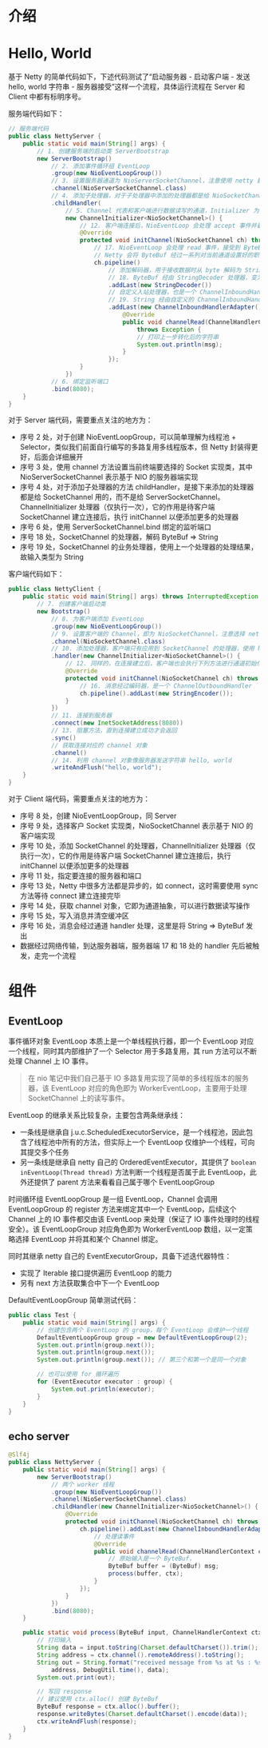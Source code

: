 # 介绍

# Hello, World

基于 Netty 的简单代码如下，下述代码测试了“启动服务器 - 启动客户端 - 发送 hello, world 字符串 - 服务器接受”这样一个流程，具体运行流程在 Server 和 Client 中都有标明序号。

服务端代码如下：

```java
// 服务端代码
public class NettyServer {
    public static void main(String[] args) {
        // 1. 创建服务端的启动类 ServerBootstrap
        new ServerBootstrap()
            // 2. 添加事件循环组 EventLoop
            .group(new NioEventLoopGroup())
            // 3. 设置服务器通道为 NioServerSocketChannel，注意使用 netty 封装服务器通道类
            .channel(NioServerSocketChannel.class)
            // 4. 添加子处理器，对于子处理器中添加的处理器都是给 NioSocketChannel 用的
            .childHandler(
                // 5. Channel 代表和客户端进行数据读写的通道，Initializer 为初始化，故该类为通道初始化类
                new ChannelInitializer<NioSocketChannel>() {
                    // 12. 客户端连接后，NioEventLoop 会处理 accept 事件并最终调用下述代码进行通道初始化
                    @Override
                    protected void initChannel(NioSocketChannel ch) throws Exception {
                        // 17. NioEventLoop 会处理 read 事件，接受到 ByteBuf
                        // Netty 会将 ByteBuf 经过一系列对当前通道设置好的职责链，执行到各个 handler 的具体方法
                        ch.pipeline()
                            // 添加解码器，用于接收数据时从 byte 解码为 String，是个 ChannelInboundHandler
                            // 18. ByteBuf 经由 StringDecoder 处理器，变为 String
                            .addLast(new StringDecoder())
                            // 自定义入站处理器，也是一个 ChannelInboundHandler
                            // 19. String 经由自定义的 ChannelInboundHandler，进行打印，自此 hello, world 处理结束
                            .addLast(new ChannelInboundHandlerAdapter() {
                                @Override
                                public void channelRead(ChannelHandlerContext ctx, Object msg)
                                    throws Exception {
                                    // 打印上一步转化后的字符串
                                    System.out.println(msg);
                                }
                            });
                    }
                })
            // 6. 绑定监听端口
            .bind(8080);
    }
}
```

对于 Server 端代码，需要重点关注的地方为：

- 序号 2 处，对于创建 NioEventLoopGroup，可以简单理解为线程池 + Selector，类似我们前面自行编写的多路复用多线程版本，但 Netty 封装得更好，后面会详细展开
- 序号 3 处，使用 channel 方法设置当前终端要选择的 Socket 实现类，其中 NioServerSocketChannel 表示基于 NIO 的服务器端实现
- 序号 4 处，对于添加子处理器的方法 childHandler，是接下来添加的处理器都是给 SocketChannel 用的，而不是给 ServerSocketChannel。ChannelInitializer 处理器（仅执行一次），它的作用是待客户端 SocketChannel 建立连接后，执行 initChannel 以便添加更多的处理器
- 序号 6 处，使用 ServerSocketChannel.bind 绑定的监听端口
- 序号 18 处，SocketChannel 的处理器，解码 ByteBuf => String
- 序号 19 处，SocketChannel 的业务处理器，使用上一个处理器的处理结果，故输入类型为 String

客户端代码如下：

```java
public class NettyClient {
    public static void main(String[] args) throws InterruptedException {
        // 7. 创建客户端启动类
        new Bootstrap()
            // 8. 为客户端添加 EventLoop
            .group(new NioEventLoopGroup())
            // 9. 设置客户端的 Channel，即为 NioSocketChannel，注意选择 netty 封装的实现
            .channel(NioSocketChannel.class)
            // 10. 添加处理器，客户端只有应用到 SocketChannel 的处理器，使用 handler 添加
            .handler(new ChannelInitializer<NioSocketChannel>() {
                // 12. 同样的，在连接建立后，客户端也会执行下列方法进行通道初始化
                @Override
                protected void initChannel(NioSocketChannel ch) throws Exception {
                    // 16. 消息经过编码器，是一个 ChannelOutboundHandler
                    ch.pipeline().addLast(new StringEncoder());
                }
            })
            // 11. 连接到服务器
            .connect(new InetSocketAddress(8080))
            // 13. 阻塞方法，直到连接建立成功才会返回
            .sync()
            // 获取连接对应的 channel 对象
            .channel()
            // 14. 利用 channel 对象像服务器发送字符串 hello, world
            .writeAndFlush("hello, world");
    }
}
```

对于 Client 端代码，需要重点关注的地方为：

- 序号 8 处，创建 NioEventLoopGroup，同 Server
- 序号 9 处，选择客户 Socket 实现类，NioSocketChannel 表示基于 NIO 的客户端实现
- 序号 10 处，添加 SocketChannel 的处理器，ChannelInitializer 处理器（仅执行一次），它的作用是待客户端 SocketChannel 建立连接后，执行 initChannel 以便添加更多的处理器
- 序号 11 处，指定要连接的服务器和端口
- 序号 13 处，Netty 中很多方法都是异步的，如 connect，这时需要使用 sync 方法等待 connect 建立连接完毕
- 序号 14 处，获取 channel 对象，它即为通道抽象，可以进行数据读写操作
- 序号 15 处，写入消息并清空缓冲区
- 序号 16 处，消息会经过通道 handler 处理，这里是将 String => ByteBuf 发出
- 数据经过网络传输，到达服务器端，服务器端 17 和 18 处的 handler 先后被触发，走完一个流程

# 组件

## EventLoop

事件循环对象 EventLoop 本质上是一个单线程执行器，即一个 EventLoop 对应一个线程，同时其内部维护了一个 Selector 用于多路复用，其 run 方法可以不断处理 Channel 上 IO 事件。

> 在 nio 笔记中我们自己基于 IO 多路复用实现了简单的多线程版本的服务器，该 EventLoop 对应的角色即为 WorkerEventLoop，主要用于处理 SocketChannel 上的读写事件。

EventLoop 的继承关系比较复杂，主要包含两条继承线：

- 一条线是继承自 j.u.c.ScheduledExecutorService，是一个线程池，因此包含了线程池中所有的方法，但实际上一个 EventLoop 仅维护一个线程，可向其提交多个任务
- 另一条线是继承自 netty 自己的 OrderedEventExecutor，其提供了 `boolean inEventLoop(Thread thread)` 方法判断一个线程是否属于此 EventLoop，此外还提供了 parent 方法来看看自己属于哪个 EventLoopGroup

时间循环组 EventLoopGroup 是一组 EventLoop，Channel 会调用 EventLoopGroup 的 register 方法来绑定其中一个 EventLoop，后续这个 Channel 上的 IO 事件都交由该 EventLoop 来处理（保证了 IO 事件处理时的线程安全）。该 EventLoopGroup 对应角色即为 WorkerEventLoop 数组，以一定策略选择 EventLoop 并将其和某个 Channel 绑定。

同时其继承 netty 自己的 EventExecutorGroup，具备下述迭代器特性：

- 实现了 Iterable 接口提供遍历 EventLoop 的能力
- 另有 next 方法获取集合中下一个 EventLoop

DefaultEventLoopGroup 简单测试代码：

```java
public class Test {
    public static void main(String[] args) {
        // 创建包含两个 EventLoop 的 group，每个 EventLoop 会维护一个线程
        DefaultEventLoopGroup group = new DefaultEventLoopGroup(2);
        System.out.println(group.next());
        System.out.println(group.next());
        System.out.println(group.next()); // 第三个和第一个是同一个对象

        // 也可以使用 for 循环遍历
        for (EventExecutor executor : group) {
            System.out.println(executor);
        }
    }
}
```

## echo server

```java
@Slf4j
public class NettyServer {
    public static void main(String[] args) {
        new ServerBootstrap()
            // 两个 worker 线程
            .group(new NioEventLoopGroup())
            .channel(NioServerSocketChannel.class)
            .childHandler(new ChannelInitializer<NioSocketChannel>() {
                @Override
                protected void initChannel(NioSocketChannel ch) throws Exception {
                    ch.pipeline().addLast(new ChannelInboundHandlerAdapter() {
                        // 处理读事件
                        @Override
                        public void channelRead(ChannelHandlerContext ctx, Object msg) throws Exception {
                            // 原始输入是一个 ByteBuf，
                            ByteBuf buffer = (ByteBuf) msg;
                            process(buffer, ctx);
                        }
                    });
                }
            })
            .bind(8080);
    }

    public static void process(ByteBuf input, ChannelHandlerContext ctx) {
        // 打印输入
        String data = input.toString(Charset.defaultCharset()).trim();
        String address = ctx.channel().remoteAddress().toString();
        String out = String.format("received message from %s at %s : %s\n",
            address, DebugUtil.time(), data);
        System.out.print(out);

        // 写回 response
        // 建议使用 ctx.alloc() 创建 ByteBuf
        ByteBuf response = ctx.alloc().buffer();
        response.writeBytes(Charset.defaultCharset().encode(data));
        ctx.writeAndFlush(response);
    }
}
```
